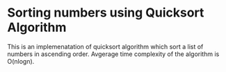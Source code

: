 # Sorting numbers using Quicksort Algorithm

This is an implemenatation of quicksort algorithm which sort a list of numbers in ascending order. Avgerage time complexity of the algorithm is O(nlogn).
